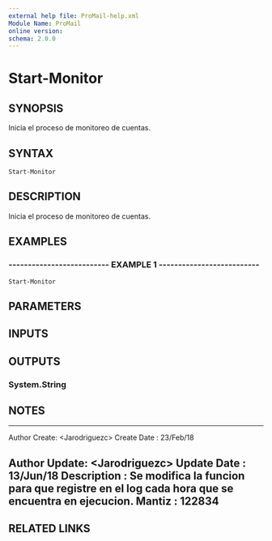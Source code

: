 ```yaml
---
external help file: ProMail-help.xml
Module Name: ProMail
online version: 
schema: 2.0.0
---
```


# Start-Monitor

## SYNOPSIS
Inicia el proceso de monitoreo de cuentas.

## SYNTAX

```
Start-Monitor
```

## DESCRIPTION
Inicia el proceso de monitoreo de cuentas.

## EXAMPLES

### -------------------------- EXAMPLE 1 --------------------------
```
Start-Monitor
```

## PARAMETERS

## INPUTS

## OUTPUTS

### System.String

## NOTES
------------------------------------------------------------------------------------------------------------------
Author Create: \<Jarodriguezc\>
Create Date  : 23/Feb/18

Author Update: \<Jarodriguezc\>
Update Date  : 13/Jun/18
Description  : Se modifica la funcion para que registre en el log cada hora que se encuentra en ejecucion.
Mantiz		 : 122834
------------------------------------------------------------------------------------------------------------------

## RELATED LINKS

[]()

